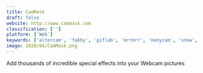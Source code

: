```yaml
---
title: CamMask
draft: false 
website: http://www.cammask.com
classification: ['']
platform: ['Web']
keywords: ['altercam', 'fabby', 'giflab', 'mrrmrr', 'manycam', 'snow', 'splitcam', 'sprinkles_by_microsoft', 'webcam_toy', 'webcammax', 'webcamstudio', 'webcamoid', 'yawcam', 'oorja']
image: 2020/04/CamMask.png
---
```

Add thousands of incredible special effects into your Webcam pictures